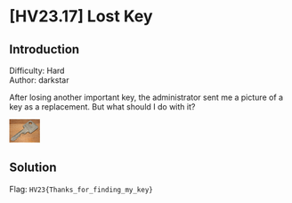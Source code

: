 # [HV23.17] Lost Key

## Introduction

Difficulty: Hard<br>
Author: darkstar

After losing another important key, the administrator sent me a picture of a key as a replacement. But what should I do with it?

![key](key.png)

## Solution



Flag: `HV23{Thanks_for_finding_my_key}`